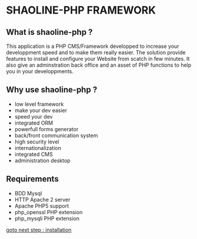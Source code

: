 # SHAOLINE-PHP FRAMEWORK


## What is shaoline-php ?

This application is a PHP CMS/Framework developped to increase your developpment speed and to make them really easier. The solution provide features to install and configure your Website from scatch in few minutes. It also give an adminstration back office and an asset of PHP functions to help you in your developpments.

## Why use shaoline-php ?

- low level framework
- make your dev easier
- speed your dev
- integrated ORM
- powerfull forms generator 
- back/front communication system
- high security level
- internationalization
- integrated CMS 
- administration desktop

## Requirements

* BDD Mysql 
* HTTP Apache 2 server
* Apache PHP5 support
* php_openssl PHP extension
* php_mysqli PHP extension

[goto next step : installation](https://github.com/bibikamatraque/shaoline-php/wiki/1-Installation)
